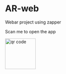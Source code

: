# AR-web
Webar project using zapper

Scan me to open the app


<img width="100" alt="qr code" src="https://github.com/razi24/AR-web/assets/96378236/be2e6e2f-15a7-49c5-a10e-404cf7f52c68">

